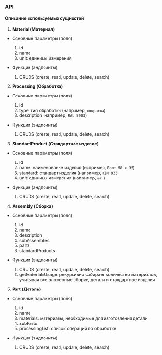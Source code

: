 ### API

#### Описание используемых сущностей

1. **Material (Материал)**

* Основные параметры (поля)
   1. id
   2. name
   3. unit: единицы измерения


* Функции (эндпоинты)
  1. CRUDS (create, read, update, delete, search)
   

2. **Processing (Обработка)**

* Основные параметры (поля)
  1. id
  2. type: тип обработки (например, `покраска`)
  3. description (например, `RAL 5003`)


* Функции (эндпоинты)
  1. CRUDS (create, read, update, delete, search)


3. **StandardProduct (Стандартное изделие)**

* Основные параметры (поля)
  1. id
  2. name: наименование изделия (например, `Болт М8 х 35`)
  3. standard: стандарт изделия (например, `DIN 933`)
  4. unit: единицы измерения (например, `шт.`)


* Функции (эндпоинты)
  1. CRUDS (create, read, update, delete, search)


4. **Assembly (Сборка)**

* Основные параметры (поля)
    1. id
    2. name
    3. description
    4. subAssemblies
    5. parts
    6. standardProducts


* Функции (эндпоинты)
    1. CRUDS (create, read, update, delete, search)
    2. getMaterialsUsage: рекурсивно собирает количество материалов, учитывая все вложенные сборки, детали и стандартные
       изделия

5. **Part (Деталь)**

* Основные параметры (поля)
    1. id
    2. name
    3. materials: материалы, необходимые для изготовления детали
    4. subParts
    5. processingList: список операций по обработке


* Функции (эндпоинты)
    1. CRUDS (create, read, update, delete, search)

